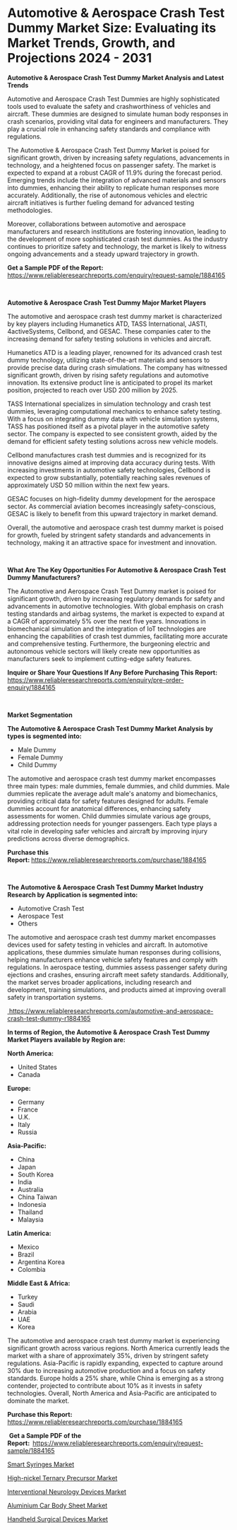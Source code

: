 <p><h1>Automotive & Aerospace Crash Test Dummy Market Size: Evaluating its Market Trends, Growth, and Projections 2024 - 2031</h1></p><p><strong>Automotive & Aerospace Crash Test Dummy Market Analysis and Latest Trends</strong></p>
<p><p>Automotive and Aerospace Crash Test Dummies are highly sophisticated tools used to evaluate the safety and crashworthiness of vehicles and aircraft. These dummies are designed to simulate human body responses in crash scenarios, providing vital data for engineers and manufacturers. They play a crucial role in enhancing safety standards and compliance with regulations.</p><p>The Automotive & Aerospace Crash Test Dummy Market is poised for significant growth, driven by increasing safety regulations, advancements in technology, and a heightened focus on passenger safety. The market is expected to expand at a robust CAGR of 11.9% during the forecast period. Emerging trends include the integration of advanced materials and sensors into dummies, enhancing their ability to replicate human responses more accurately. Additionally, the rise of autonomous vehicles and electric aircraft initiatives is further fueling demand for advanced testing methodologies.</p><p>Moreover, collaborations between automotive and aerospace manufacturers and research institutions are fostering innovation, leading to the development of more sophisticated crash test dummies. As the industry continues to prioritize safety and technology, the market is likely to witness ongoing advancements and a steady upward trajectory in growth.</p></p>
<p><strong>Get a Sample PDF of the Report:&nbsp;</strong> <a href="https://www.reliableresearchreports.com/enquiry/request-sample/1884165?utm_campaign=7&utm_medium=2&utm_source=Github&utm_content=ia&utm_term=04112024&utm_id=automotive-aerospace-crash-test-dummy">https://www.reliableresearchreports.com/enquiry/request-sample/1884165</a></p>
<p>&nbsp;</p>
<p><strong>Automotive & Aerospace Crash Test Dummy Major Market Players</strong></p>
<p><p>The automotive and aerospace crash test dummy market is characterized by key players including Humanetics ATD, TASS International, JASTI, 4activeSystems, Cellbond, and GESAC. These companies cater to the increasing demand for safety testing solutions in vehicles and aircraft.</p><p>Humanetics ATD is a leading player, renowned for its advanced crash test dummy technology, utilizing state-of-the-art materials and sensors to provide precise data during crash simulations. The company has witnessed significant growth, driven by rising safety regulations and automotive innovation. Its extensive product line is anticipated to propel its market position, projected to reach over USD 200 million by 2025.</p><p>TASS International specializes in simulation technology and crash test dummies, leveraging computational mechanics to enhance safety testing. With a focus on integrating dummy data with vehicle simulation systems, TASS has positioned itself as a pivotal player in the automotive safety sector. The company is expected to see consistent growth, aided by the demand for efficient safety testing solutions across new vehicle models.</p><p>Cellbond manufactures crash test dummies and is recognized for its innovative designs aimed at improving data accuracy during tests. With increasing investments in automotive safety technologies, Cellbond is expected to grow substantially, potentially reaching sales revenues of approximately USD 50 million within the next few years.</p><p>GESAC focuses on high-fidelity dummy development for the aerospace sector. As commercial aviation becomes increasingly safety-conscious, GESAC is likely to benefit from this upward trajectory in market demand.</p><p>Overall, the automotive and aerospace crash test dummy market is poised for growth, fueled by stringent safety standards and advancements in technology, making it an attractive space for investment and innovation.</p></p>
<p>&nbsp;</p>
<p><strong>What Are The Key Opportunities For Automotive & Aerospace Crash Test Dummy Manufacturers?</strong></p>
<p><p>The Automotive and Aerospace Crash Test Dummy market is poised for significant growth, driven by increasing regulatory demands for safety and advancements in automotive technologies. With global emphasis on crash testing standards and airbag systems, the market is expected to expand at a CAGR of approximately 5% over the next five years. Innovations in biomechanical simulation and the integration of IoT technologies are enhancing the capabilities of crash test dummies, facilitating more accurate and comprehensive testing. Furthermore, the burgeoning electric and autonomous vehicle sectors will likely create new opportunities as manufacturers seek to implement cutting-edge safety features.</p></p>
<p><strong>Inquire or Share Your Questions If Any Before Purchasing This Report:</strong> <a href="https://www.reliableresearchreports.com/enquiry/pre-order-enquiry/1884165?utm_campaign=7&utm_medium=2&utm_source=Github&utm_content=ia&utm_term=04112024&utm_id=automotive-aerospace-crash-test-dummy">https://www.reliableresearchreports.com/enquiry/pre-order-enquiry/1884165</a></p>
<p>&nbsp;</p>
<p><strong>Market Segmentation</strong></p>
<p><strong>The Automotive & Aerospace Crash Test Dummy Market Analysis by types is segmented into:</strong></p>
<p><ul><li>Male Dummy</li><li>Female Dummy</li><li>Child Dummy</li></ul></p>
<p><p>The automotive and aerospace crash test dummy market encompasses three main types: male dummies, female dummies, and child dummies. Male dummies replicate the average adult male's anatomy and biomechanics, providing critical data for safety features designed for adults. Female dummies account for anatomical differences, enhancing safety assessments for women. Child dummies simulate various age groups, addressing protection needs for younger passengers. Each type plays a vital role in developing safer vehicles and aircraft by improving injury predictions across diverse demographics.</p></p>
<p><strong>Purchase this Report:&nbsp;</strong><a href="https://www.reliableresearchreports.com/purchase/1884165?utm_campaign=7&utm_medium=2&utm_source=Github&utm_content=ia&utm_term=04112024&utm_id=automotive-aerospace-crash-test-dummy">https://www.reliableresearchreports.com/purchase/1884165</a></p>
<p>&nbsp;</p>
<p><strong>The Automotive & Aerospace Crash Test Dummy Market Industry Research by Application is segmented into:</strong></p>
<p><ul><li>Automotive Crash Test</li><li>Aerospace Test</li><li>Others</li></ul></p>
<p><p>The automotive and aerospace crash test dummy market encompasses devices used for safety testing in vehicles and aircraft. In automotive applications, these dummies simulate human responses during collisions, helping manufacturers enhance vehicle safety features and comply with regulations. In aerospace testing, dummies assess passenger safety during ejections and crashes, ensuring aircraft meet safety standards. Additionally, the market serves broader applications, including research and development, training simulations, and products aimed at improving overall safety in transportation systems.</p></p>
<p><a href="https://www.reliableresearchreports.com/automotive-and-aerospace-crash-test-dummy-r1884165?utm_campaign=7&utm_medium=2&utm_source=Github&utm_content=ia&utm_term=04112024&utm_id=automotive-aerospace-crash-test-dummy">&nbsp;https://www.reliableresearchreports.com/automotive-and-aerospace-crash-test-dummy-r1884165</a></p>
<p><strong>In terms of Region, the Automotive & Aerospace Crash Test Dummy Market Players available by Region are:</strong></p>
<p>
    <p> <strong> North America: </strong>
        <ul>
            <li>United States</li>
            <li>Canada</li>
        </ul>
        </p> 
    <p> <strong> Europe: </strong>
        <ul>
            <li>Germany</li>
            <li>France</li>
            <li>U.K.</li>
            <li>Italy</li>
            <li>Russia</li>
        </ul>
        </p> 
    <p> <strong> Asia-Pacific: </strong>
        <ul>
            <li>China</li>
            <li>Japan</li>
            <li>South Korea</li>
            <li>India</li>
            <li>Australia</li>
            <li>China Taiwan</li>
            <li>Indonesia</li>
            <li>Thailand</li>
            <li>Malaysia</li>
        </ul>
        </p> 
    <p> <strong> Latin America: </strong>
        <ul>
            <li>Mexico</li>
            <li>Brazil</li>
            <li>Argentina Korea</li>
            <li>Colombia</li>
        </ul>
        </p> 
    <p> <strong> Middle East & Africa: </strong>
        <ul>
            <li>Turkey</li>
            <li>Saudi</li>
            <li>Arabia</li>
            <li>UAE</li>
            <li>Korea</li>
        </ul>
    </p>
    </p>
<p><p>The automotive and aerospace crash test dummy market is experiencing significant growth across various regions. North America currently leads the market with a share of approximately 35%, driven by stringent safety regulations. Asia-Pacific is rapidly expanding, expected to capture around 30% due to increasing automotive production and a focus on safety standards. Europe holds a 25% share, while China is emerging as a strong contender, projected to contribute about 10% as it invests in safety technologies. Overall, North America and Asia-Pacific are anticipated to dominate the market.</p></p>
<p><strong>Purchase this Report: </strong><a href="https://www.reliableresearchreports.com/purchase/1884165?utm_campaign=7&utm_medium=2&utm_source=Github&utm_content=ia&utm_term=04112024&utm_id=automotive-aerospace-crash-test-dummy">https://www.reliableresearchreports.com/purchase/1884165</a></p>
<p>&nbsp;<strong>Get a Sample PDF of the Report:&nbsp;&nbsp;</strong><a href="https://www.reliableresearchreports.com/enquiry/request-sample/1884165?utm_campaign=7&utm_medium=2&utm_source=Github&utm_content=ia&utm_term=04112024&utm_id=automotive-aerospace-crash-test-dummy">https://www.reliableresearchreports.com/enquiry/request-sample/1884165</a></p>
<p><strong></strong></p>
<p><p><a href="https://issuu.com/reportprime-2/docs/smart-syringes-market-size-2030.ppt_418d8057f88677?utm_campaign=7&utm_medium=2&utm_source=Github&utm_content=ia&utm_term=04112024&utm_id=automotive-aerospace-crash-test-dummy">Smart Syringes Market</a></p><p><a href="https://github.com/MelgarBasny/Market-Research-Report-List-1/blob/main/high-nickel-ternary-precursor-market.md?utm_campaign=7&utm_medium=2&utm_source=Github&utm_content=ia&utm_term=04112024&utm_id=automotive-aerospace-crash-test-dummy">High-nickel Ternary Precursor Market</a></p><p><a href="https://issuu.com/reportprime-2/docs/interventional-neurology-devices-ma_29d264f17545fb?utm_campaign=7&utm_medium=2&utm_source=Github&utm_content=ia&utm_term=04112024&utm_id=automotive-aerospace-crash-test-dummy">Interventional Neurology Devices Market</a></p><p><a href="https://github.com/darientvns/Market-Research-Report-List-1/blob/main/aluminium-car-body-sheet-market.md?utm_campaign=7&utm_medium=2&utm_source=Github&utm_content=ia&utm_term=04112024&utm_id=automotive-aerospace-crash-test-dummy">Aluminium Car Body Sheet Market</a></p><p><a href="https://issuu.com/reportprime-2/docs/handheld-surgical-devices-market-si_d527c21068b3ab?utm_campaign=7&utm_medium=2&utm_source=Github&utm_content=ia&utm_term=04112024&utm_id=automotive-aerospace-crash-test-dummy">Handheld Surgical Devices Market</a></p></p>